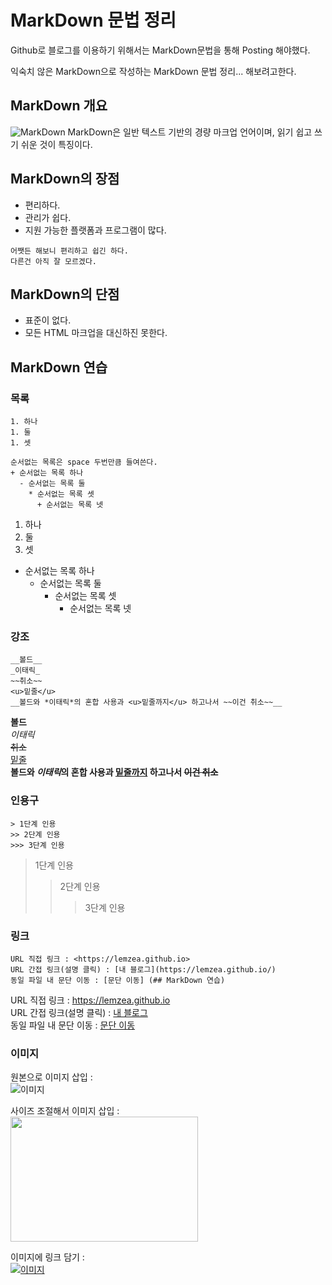 # MarkDown 문법 정리
Github로 블로그를 이용하기 위해서는 MarkDown문법을 통해 Posting 해야했다.

익숙치 않은 MarkDown으로 작성하는 MarkDown 문법 정리... 해보려고한다.
## MarkDown 개요
![MarkDown](https://heropy.blog/css/images/vendor_icons/markdown.png)
MarkDown은 일반 텍스트 기반의 경량 마크업 언어이며, 읽기 쉽고 쓰기 쉬운 것이 특징이다.

## MarkDown의 장점
* 편리하다.
* 관리가 쉽다.
* 지원 가능한 플랫폼과 프로그램이 많다.

```
어쨋든 해보니 편리하고 쉽긴 하다.
다른건 아직 잘 모르겠다.
```
## MarkDown의 단점
* 표준이 없다.
* 모든 HTML 마크업을 대신하진 못한다.

## MarkDown 연습
### 목록
```
1. 하나
1. 둘
1. 셋

순서없는 목록은 space 두번만큼 들여쓴다.
+ 순서없는 목록 하나
  - 순서없는 목록 둘
    * 순서없는 목록 셋
      + 순서없는 목록 넷
```
1. 하나
1. 둘
1. 셋

+ 순서없는 목록 하나
  - 순서없는 목록 둘
    * 순서없는 목록 셋
      + 순서없는 목록 넷

### 강조
```
__볼드__
_이태릭_
~~취소~~
<u>밑줄</u>
__볼드와 *이태릭*의 혼합 사용과 <u>밑줄까지</u> 하고나서 ~~이건 취소~~__
```
__볼드__<br>
_이태릭_<br>
~~취소~~<br>
<u>밑줄</u><br>
__볼드와 *이태릭*의 혼합 사용과 <u>밑줄까지</u> 하고나서 ~~이건 취소~~__

### 인용구
```
> 1단계 인용
>> 2단계 인용
>>> 3단계 인용
```
> 1단계 인용
>> 2단계 인용
>>> 3단계 인용

### 링크
```
URL 직접 링크 : <https://lemzea.github.io>
URL 간접 링크(설명 클릭) : [내 블로그](https://lemzea.github.io/)
동일 파일 내 문단 이동 : [문단 이동] (## MarkDown 연습)
```
URL 직접 링크 : <https://lemzea.github.io><br>
URL 간접 링크(설명 클릭) : [내 블로그](https://lemzea.github.io "이동 하기")<br>
동일 파일 내 문단 이동 : [문단 이동](#MarkDown-연습)

### 이미지
원본으로 이미지 삽입 : <br>![이미지](https://heropy.blog/css/images/vendor_icons/markdown.png)<br>

사이즈 조절해서 이미지 삽입 : <br><img src="https://heropy.blog/css/images/vendor_icons/markdown.png" width="300" height="200">

이미지에 링크 담기 : <br>[![이미지](https://heropy.blog/css/images/vendor_icons/markdown.png)](https://lemzea.github.io)